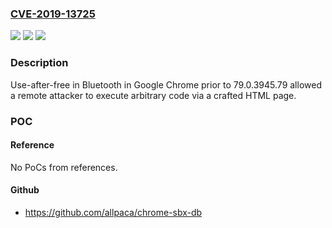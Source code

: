 ### [CVE-2019-13725](https://cve.mitre.org/cgi-bin/cvename.cgi?name=CVE-2019-13725)
![](https://img.shields.io/static/v1?label=Product&message=Chrome&color=blue)
![](https://img.shields.io/static/v1?label=Version&message=%3C%2079.0.3945.79%20&color=brighgreen)
![](https://img.shields.io/static/v1?label=Vulnerability&message=Use%20after%20free&color=brighgreen)

### Description

Use-after-free in Bluetooth in Google Chrome prior to 79.0.3945.79 allowed a remote attacker to execute arbitrary code via a crafted HTML page.

### POC

#### Reference
No PoCs from references.

#### Github
- https://github.com/allpaca/chrome-sbx-db


